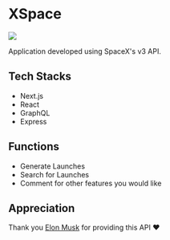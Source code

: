 # XSpace

![](https://logos-world.net/wp-content/uploads/2020/09/SpaceX-Emblem.png)

Application developed using SpaceX's v3 API.

## Tech Stacks

- Next.js
- React
- GraphQL
- Express

## Functions

- Generate Launches
- Search for Launches
- Comment for other features you would like


## Appreciation

Thank you [Elon Musk](https://twitter.com/elonmusk) for providing this API ❤️